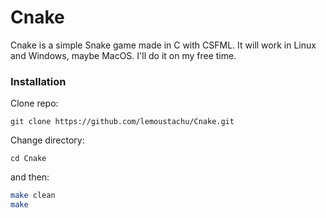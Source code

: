 # Cnake
Cnake is a simple Snake game made in C with CSFML. It will work in Linux and Windows, maybe MacOS. I'll do it on my free time.

### Installation

Clone repo:
```shell
git clone https://github.com/lemoustachu/Cnake.git
```

Change directory:
```shell
cd Cnake
```

and then:
```bash
make clean
make
```

